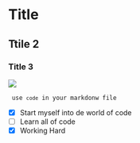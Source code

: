 # Title 
## Ttile 2 
### Title 3
![](https://www.freecodecamp.org/news/content/images/2022/12/main-image.png)

<code> use `code` in your markdonw file </code> 

- [x] Start myself into de world of code
- [ ] Learn all of code
- [x] Working Hard
